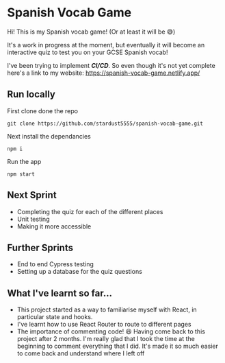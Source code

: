 # Spanish Vocab Game
Hi! This is my Spanish vocab game! (Or at least it will be 😅)

It's a work in progress at the moment, but eventually it will become an interactive quiz to test you on your GCSE Spanish vocab!

I've been trying to implement <b><i>CI/CD</i></b>. So even though it's not yet complete here's a link to my website: [https://spanish-vocab-game.netlify.app/ 
](https://spanish-vocab-game.netlify.app/)
## Run locally
First clone done the repo
```
git clone https://github.com/stardust5555/spanish-vocab-game.git
```
Next install the dependancies
```
npm i
```
Run the app
```
npm start
```
## Next Sprint
- Completing the quiz for each of the different places
- Unit testing
- Making it more accessible

## Further Sprints
- End to end Cypress testing
- Setting up a database for the quiz questions

## What I've learnt so far...
- This project started as a way to familiarise myself with React, in particular state and hooks. 
- I've learnt how to use React Router to route to different pages
- The importance of commenting code! 😆 Having come back to this project after 2 months. I'm really glad that I took the time at the beginning to comment everything that I did. It's made it so much easier to come back and understand where I left off
